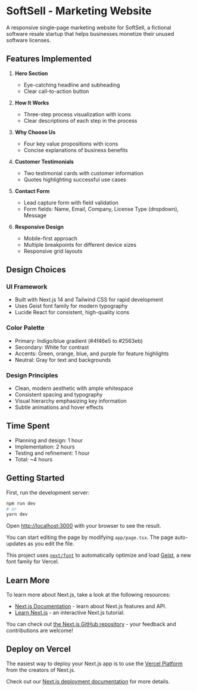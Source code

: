 # SoftSell - Marketing Website

A responsive single-page marketing website for SoftSell, a fictional software resale startup that helps businesses monetize their unused software licenses.

## Features Implemented

1. **Hero Section**
   - Eye-catching headline and subheading 
   - Clear call-to-action button

2. **How It Works**
   - Three-step process visualization with icons
   - Clear descriptions of each step in the process

3. **Why Choose Us**
   - Four key value propositions with icons
   - Concise explanations of business benefits

4. **Customer Testimonials**
   - Two testimonial cards with customer information
   - Quotes highlighting successful use cases

5. **Contact Form**
   - Lead capture form with field validation
   - Form fields: Name, Email, Company, License Type (dropdown), Message

6. **Responsive Design**
   - Mobile-first approach
   - Multiple breakpoints for different device sizes
   - Responsive grid layouts

## Design Choices

### UI Framework
- Built with Next.js 14 and Tailwind CSS for rapid development
- Uses Geist font family for modern typography
- Lucide React for consistent, high-quality icons

### Color Palette
- Primary: Indigo/blue gradient (#4f46e5 to #2563eb)
- Secondary: White for contrast
- Accents: Green, orange, blue, and purple for feature highlights
- Neutral: Gray for text and backgrounds

### Design Principles
- Clean, modern aesthetic with ample whitespace
- Consistent spacing and typography
- Visual hierarchy emphasizing key information
- Subtle animations and hover effects

## Time Spent

- Planning and design: 1 hour
- Implementation: 2 hours
- Testing and refinement: 1 hour
- Total: ~4 hours

## Getting Started

First, run the development server:

```bash
npm run dev
# or
yarn dev
```

Open [http://localhost:3000](http://localhost:3000) with your browser to see the result.

You can start editing the page by modifying `app/page.tsx`. The page auto-updates as you edit the file.

This project uses [`next/font`](https://nextjs.org/docs/app/building-your-application/optimizing/fonts) to automatically optimize and load [Geist](https://vercel.com/font), a new font family for Vercel.

## Learn More

To learn more about Next.js, take a look at the following resources:

- [Next.js Documentation](https://nextjs.org/docs) - learn about Next.js features and API.
- [Learn Next.js](https://nextjs.org/learn) - an interactive Next.js tutorial.

You can check out [the Next.js GitHub repository](https://github.com/vercel/next.js) - your feedback and contributions are welcome!

## Deploy on Vercel

The easiest way to deploy your Next.js app is to use the [Vercel Platform](https://vercel.com/new?utm_medium=default-template&filter=next.js&utm_source=create-next-app&utm_campaign=create-next-app-readme) from the creators of Next.js.

Check out our [Next.js deployment documentation](https://nextjs.org/docs/app/building-your-application/deploying) for more details.

